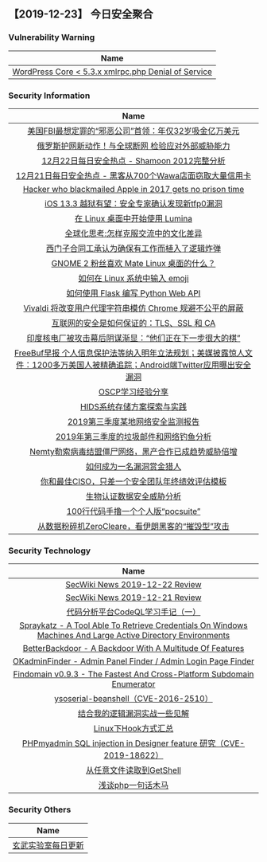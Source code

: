 
 ##   【2019-12-23】 今日安全聚合


###  						       							Vulnerability Warning

|                             Name                             |
| :----------------------------------------------------------: |
|[WordPress Core <  5.3.x xmlrpc.php Denial of Service](https://cxsecurity.com/issue/WLB-2019120088)|

### 						        							Security Information
|                             Name                                    |
| :----------------------------------------------------------: |
|[美国FBI最想定罪的“邪恶公司”首领：年仅32岁吸金亿万美元](https://www.anquanke.com/post/id/195512)|
|[俄罗斯护网新动作！与全球断网 检验应对外部威胁能力](https://www.anquanke.com/post/id/195508)|
|[12月22日每日安全热点 - Shamoon 2012完整分析](https://www.anquanke.com/post/id/195505)|
|[12月21日每日安全热点 - 黑客从700个Wawa店面窃取大量信用卡](https://www.anquanke.com/post/id/195500)|
|[Hacker who blackmailed Apple in 2017 gets no prison time](https://www.zdnet.com/article/hacker-who-blackmailed-apple-in-2017-gets-no-prison-time/#ftag=RSSbaffb68)|
|[iOS 13.3 越狱有望：安全专家确认发现新tfp0漏洞](https://linux.cn/article-11707-1.html?utm_source=rss&utm_medium=rss)|
|[在 Linux 桌面中开始使用 Lumina](https://linux.cn/article-11706-1.html?utm_source=rss&utm_medium=rss)|
|[全球化思考:怎样克服交流中的文化差异](https://linux.cn/article-11705-1.html?utm_source=rss&utm_medium=rss)|
|[西门子合同工承认为确保有工作而植入了逻辑炸弹](https://linux.cn/article-11704-1.html?utm_source=rss&utm_medium=rss)|
|[GNOME 2 粉丝喜欢 Mate Linux 桌面的什么？](https://linux.cn/article-11703-1.html?utm_source=rss&utm_medium=rss)|
|[如何在 Linux 系统中输入 emoji](https://linux.cn/article-11702-1.html?utm_source=rss&utm_medium=rss)|
|[如何使用 Flask 编写 Python Web API](https://linux.cn/article-11701-1.html?utm_source=rss&utm_medium=rss)|
|[Vivaldi 将改变用户代理字符串模仿 Chrome 规避不公平的屏蔽](https://linux.cn/article-11700-1.html?utm_source=rss&utm_medium=rss)|
|[互联网的安全是如何保证的：TLS、SSL 和 CA](https://linux.cn/article-11699-1.html?utm_source=rss&utm_medium=rss)|
|[印度核电厂被攻击幕后阴谋渐显：“他们正在下一步很大的棋”](https://www.freebuf.com/articles/system/222596.html)|
|[FreeBuf早报  个人信息保护法等纳入明年立法规划；美媒披露惊人文件：1200多万美国人被精确追踪；Android端Twitter应用曝出安全漏洞](https://www.freebuf.com/news/223508.html)|
|[OSCP学习经验分享](https://www.freebuf.com/articles/neopoints/221948.html)|
|[HIDS系统存储方案探索与实践](https://www.freebuf.com/articles/es/222976.html)|
|[2019第三季度某地网络安全监测报告](https://www.freebuf.com/articles/paper/222907.html)|
|[2019年第三季度的垃圾邮件和网络钓鱼分析](https://www.freebuf.com/articles/network/221709.html)|
|[Nemty勒索病毒结盟僵尸网络，黑产合作已成趋势威胁倍增](https://www.freebuf.com/articles/system/222034.html)|
|[如何成为一名漏洞赏金猎人](https://www.freebuf.com/articles/others-articles/222244.html)|
|[你和最佳CISO，只差一个安全团队年终绩效评估模板](https://www.freebuf.com/news/222386.html)|
|[生物认证数据安全威胁分析](https://www.freebuf.com/articles/network/221796.html)|
|[100行代码手撸一个个人版“pocsuite”](https://www.freebuf.com/sectool/220998.html)|
|[从数据粉碎机ZeroCleare，看伊朗黑客的“摧毁型”攻击](https://www.freebuf.com/news/222246.html)|

### 						        							Security  Technology
|                             Name                                    |
| :----------------------------------------------------------: |
|[SecWiki News 2019-12-22 Review](http://www.sec-wiki.com/?2019-12-22)|
|[SecWiki News 2019-12-21 Review](http://www.sec-wiki.com/?2019-12-21)|
|[代码分析平台CodeQL学习手记（一）](https://www.4hou.com/technology/22157.html)|
|[Spraykatz - A Tool Able To Retrieve Credentials On Windows Machines And Large Active Directory Environments](http://www.kitploit.com/2019/12/spraykatz-tool-able-to-retrieve.html)|
|[BetterBackdoor - A Backdoor With A Multitude Of Features](http://www.kitploit.com/2019/12/betterbackdoor-backdoor-with-multitude.html)|
|[OKadminFinder - Admin Panel Finder / Admin Login Page Finder](http://www.kitploit.com/2019/12/okadminfinder-admin-panel-finder-admin.html)|
|[Findomain v0.9.3 - The Fastest And Cross-Platform Subdomain Enumerator](http://www.kitploit.com/2019/12/findomain-v093-fastest-and-cross.html)|
|[ysoserial-beanshell（CVE-2016-2510）](http://xz.aliyun.com/t/6964)|
|[结合我的逻辑漏洞实战一些见解](http://xz.aliyun.com/t/6962)|
|[Linux下Hook方式汇总](http://xz.aliyun.com/t/6961)|
|[PHPmyadmin SQL injection in Designer feature 研究（CVE-2019-18622）](http://xz.aliyun.com/t/6960)|
|[从任意文件读取到GetShell](http://xz.aliyun.com/t/6958)|
|[浅谈php一句话木马](http://xz.aliyun.com/t/6957)|

### 						        							Security  Others
|                             Name                                    |
| :----------------------------------------------------------: |
|[玄武实验室每日更新](https://weibo.com/p/1006065582522936/wenzhang?from=page_100606_profile&wvr=6&mod=wenzhangmore)|

